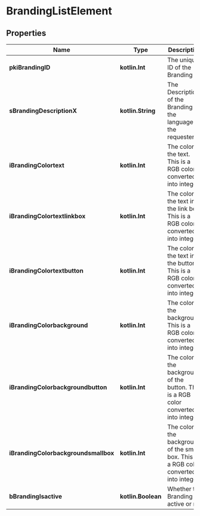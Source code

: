 
# BrandingListElement

## Properties
Name | Type | Description | Notes
------------ | ------------- | ------------- | -------------
**pkiBrandingID** | **kotlin.Int** | The unique ID of the Branding | 
**sBrandingDescriptionX** | **kotlin.String** | The Description of the Branding in the language of the requester | 
**iBrandingColortext** | **kotlin.Int** | The color of the text. This is a RGB color converted into integer | 
**iBrandingColortextlinkbox** | **kotlin.Int** | The color of the text in the link box. This is a RGB color converted into integer | 
**iBrandingColortextbutton** | **kotlin.Int** | The color of the text in the button. This is a RGB color converted into integer | 
**iBrandingColorbackground** | **kotlin.Int** | The color of the background. This is a RGB color converted into integer | 
**iBrandingColorbackgroundbutton** | **kotlin.Int** | The color of the background of the button. This is a RGB color converted into integer | 
**iBrandingColorbackgroundsmallbox** | **kotlin.Int** | The color of the background of the small box. This is a RGB color converted into integer | 
**bBrandingIsactive** | **kotlin.Boolean** | Whether the Branding is active or not | 



